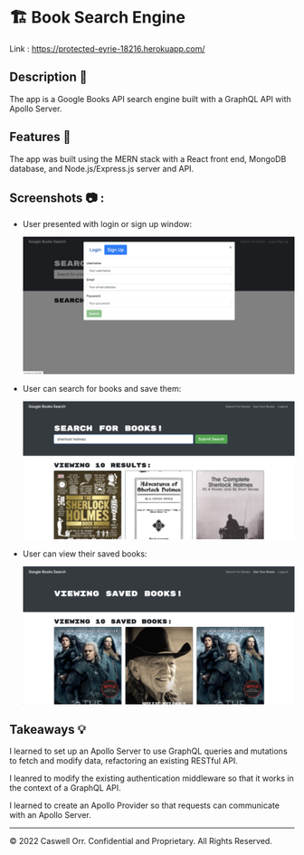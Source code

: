 # 🏗️ Book Search Engine

Link : https://protected-eyrie-18216.herokuapp.com/

## Description 📖

The app is a Google Books API search engine built with a GraphQL API with Apollo Server.


## Features 📝

The app was built using the MERN stack with a React front end, MongoDB database, and Node.js/Express.js server and API.

## Screenshots 📷 :

* User presented with login or sign up window:

  ![alt text](./Assets/screenshot1.png)
  
* User can search for books and save them:

  ![alt text](./Assets/screenshot2.png)

* User can view their saved books:

  ![alt text](./Assets/screenshot3.png)
  

## Takeaways 💡

I learned to set up an Apollo Server to use GraphQL queries and mutations to fetch and modify data, refactoring an existing RESTful API.

I leanred to modify the existing authentication middleware so that it works in the context of a GraphQL API.

I learned to create an Apollo Provider so that requests can communicate with an Apollo Server.

----
© 2022 Caswell Orr. Confidential and Proprietary. All Rights Reserved.